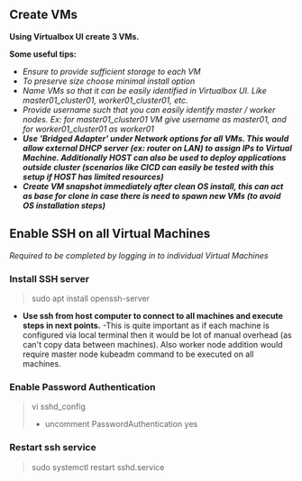 ## Create VMs

**Using Virtualbox UI create 3 VMs.**

**Some useful tips:**
- *Ensure to provide sufficient storage to each VM*
- *To preserve size choose minimal install option*
- *Name VMs so that it can be easily identified in Virtualbox UI. Like master01_cluster01, worker01_cluster01, etc.*
- *Provide username such that you can easily identify master / worker nodes. Ex: for master01_cluster01 VM give username as master01, and for worker01_cluster01 as worker01*
- ***Use 'Bridged Adapter' under Network options for all VMs. This would allow external DHCP server (ex: router on LAN) to assign IPs to Virtual Machine. Additionally HOST can also be used to deploy applications outside cluster (scenarios like CICD can easily be tested with this setup if HOST has limited resources)***
- ***Create VM snapshot immediately after clean OS install, this can act as base for clone in case there is need to spawn new VMs (to avoid OS installation steps)***


## Enable SSH on all Virtual Machines
*Required to be completed by logging in to individual Virtual Machines*

### Install SSH server
> sudo apt install openssh-server

- **Use ssh from host computer to connect to all machines and execute steps in next points.**
	-This is quite important as if each machine is configured via local terminal then it would be lot of manual overhead (as can't copy data between machines). Also worker node addition would require master node kubeadm command to be executed on all machines.

### Enable Password Authentication
> vi sshd_config
>   -	uncomment PasswordAuthentication yes

### Restart ssh service
> sudo systemctl restart sshd.service


